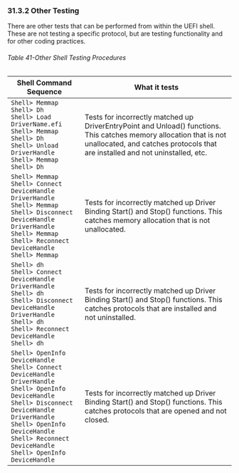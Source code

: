 <!--- @file
  31.3.2 Other Testing

  Copyright (c) 2012-2018, Intel Corporation. All rights reserved.<BR>

  Redistribution and use in source (original document form) and 'compiled'
  forms (converted to PDF, epub, HTML and other formats) with or without
  modification, are permitted provided that the following conditions are met:

  1) Redistributions of source code (original document form) must retain the
     above copyright notice, this list of conditions and the following
     disclaimer as the first lines of this file unmodified.

  2) Redistributions in compiled form (transformed to other DTDs, converted to
     PDF, epub, HTML and other formats) must reproduce the above copyright
     notice, this list of conditions and the following disclaimer in the
     documentation and/or other materials provided with the distribution.

  THIS DOCUMENTATION IS PROVIDED BY TIANOCORE PROJECT "AS IS" AND ANY EXPRESS OR
  IMPLIED WARRANTIES, INCLUDING, BUT NOT LIMITED TO, THE IMPLIED WARRANTIES OF
  MERCHANTABILITY AND FITNESS FOR A PARTICULAR PURPOSE ARE DISCLAIMED. IN NO
  EVENT SHALL TIANOCORE PROJECT  BE LIABLE FOR ANY DIRECT, INDIRECT, INCIDENTAL,
  SPECIAL, EXEMPLARY, OR CONSEQUENTIAL DAMAGES (INCLUDING, BUT NOT LIMITED TO,
  PROCUREMENT OF SUBSTITUTE GOODS OR SERVICES; LOSS OF USE, DATA, OR PROFITS;
  OR BUSINESS INTERRUPTION) HOWEVER CAUSED AND ON ANY THEORY OF LIABILITY,
  WHETHER IN CONTRACT, STRICT LIABILITY, OR TORT (INCLUDING NEGLIGENCE OR
  OTHERWISE) ARISING IN ANY WAY OUT OF THE USE OF THIS DOCUMENTATION, EVEN IF
  ADVISED OF THE POSSIBILITY OF SUCH DAMAGE.

-->

### 31.3.2 Other Testing

There are other tests that can be performed from within the UEFI shell. These
are not testing a specific protocol, but are testing functionality and for
other coding practices.

<div style="page-break-after: always;"></div>

###### Table 41-Other Shell Testing Procedures

| **Shell Command Sequence** | **What it tests** |
| -------------------------- | ----------------- |
|`Shell> Memmap` <br/> `Shell> Dh` <br/> `Shell> Load DriverName.efi` <br/> `Shell> Memmap` <br/> `Shell> Dh` <br/> `Shell> Unload DriverHandle` <br/> `Shell> Memmap` <br/> `Shell> Dh`  | Tests for incorrectly matched up DriverEntryPoint and Unload() functions. This catches memory allocation that is not unallocated, and catches protocols that are installed and not uninstalled, etc. |
|`Shell> Memmap` <br/> `Shell> Connect DeviceHandle DriverHandle` <br/> `Shell> Memmap` <br/> `Shell> Disconnect DeviceHandle DriverHandle` <br/> `Shell> Memmap` <br/> `Shell> Reconnect DeviceHandle` <br/> `Shell> Memmap` | Tests for incorrectly matched up Driver Binding Start() and Stop() functions. This catches memory allocation that is not unallocated. |
|`Shell> dh` <br/> `Shell> Connect DeviceHandle DriverHandle` <br/> `Shell> dh` <br/> `Shell> Disconnect DeviceHandle DriverHandle` <br/> `Shell> dh` <br/> `Shell> Reconnect DeviceHandle` <br/> `Shell> dh` | Tests for incorrectly matched up Driver Binding Start() and Stop() functions. This catches protocols that are installed and not uninstalled. |
|`Shell> OpenInfo DeviceHandle` <br/> `Shell> Connect DeviceHandle DriverHandle` <br/> `Shell> OpenInfo DeviceHandle` <br/> `Shell> Disconnect DeviceHandle DriverHandle` <br/> `Shell> OpenInfo DeviceHandle` <br/> `Shell> Reconnect DeviceHandle` <br/> `Shell> OpenInfo DeviceHandle` | Tests for incorrectly matched up Driver Binding Start() and Stop() functions. This catches protocols that are opened and not closed. |
